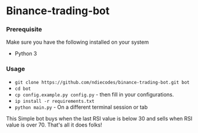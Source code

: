 # Binance-trading-bot

### Prerequisite
Make sure you have the following installed on your system
- Python 3

### Usage
- `git clone https://github.com/ndiecodes/binance-trading-bot.git bot`
- `cd bot`
- `cp config.example.py config.py` - then fill in your configurations.
- `ip install -r requirements.txt`
- `python main.py` - On a different terminal session or tab


This Simple bot buys when the last RSI value is below 30 and sells when RSI value is over 70. That's all it does folks!




